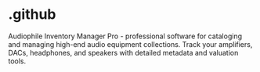# .github
Audiophile Inventory Manager Pro - professional software for cataloging and managing high-end audio equipment collections. Track your amplifiers, DACs, headphones, and speakers with detailed metadata and valuation tools.
